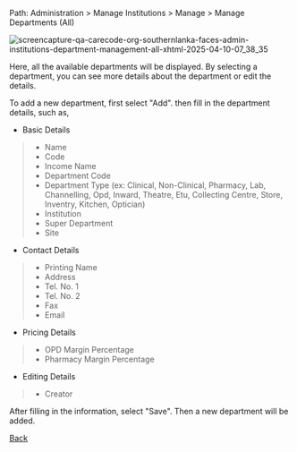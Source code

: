 Path: Administration > Manage Institutions > Manage > Manage Departments (All)

![screencapture-qa-carecode-org-southernlanka-faces-admin-institutions-department-management-all-xhtml-2025-04-10-07_38_35](https://github.com/user-attachments/assets/24ceeb93-f889-4e7e-8484-c3037fc25bf5)

Here, all the available departments will be displayed. By selecting a department, you can see more details about the department or edit the details.

To add a new department, first select "Add". then fill in the department details, such as,

* Basic Details
> * Name
> * Code
> * Income Name
> * Department Code
> * Department Type (ex: Clinical, Non-Clinical, Pharmacy, Lab, Channelling, Opd, Inward, Theatre, Etu, Collecting Centre, Store, Inventry, Kitchen, Optician)
> * Institution
> * Super Department
> * Site
* Contact Details
> * Printing Name
> * Address
> * Tel. No. 1
> * Tel. No. 2
> * Fax
> * Email
* Pricing Details
> * OPD Margin Percentage
> * Pharmacy Margin Percentage
* Editing Details
> * Creator

After filling in the information, select "Save". Then a new department will be added.

[Back](https://github.com/hmislk/hmis/wiki/Manage-Institutions)